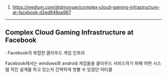 1. https://medium.com/@dmosyan/complex-cloud-gaming-infrastructure-at-facebook-d2ed848ea967

---

## Complex Cloud Gaming Infrastructure at Facebook
: Facebook의 복잡한 클라우드 게임 인프라

Facebook에서는 windows와 android 게임들을 클라우드 서비스하기 위해 어떤 시스템 적인 설계를 하고 있는지 간략하게 엿볼 수 있었던 아티클